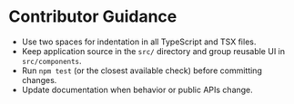 # Contributor Guidance

- Use two spaces for indentation in all TypeScript and TSX files.
- Keep application source in the `src/` directory and group reusable UI in `src/components`.
- Run `npm test` (or the closest available check) before committing changes.
- Update documentation when behavior or public APIs change.
